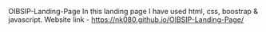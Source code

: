 OIBSIP-Landing-Page
In this landing page I have used html, css, boostrap & javascript.
Website link - https://nk080.github.io/OIBSIP-Landing-Page/
